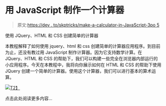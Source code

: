 # 用 JavaScript 制作一个计算器

> 原文:[https://dev . to/skptricks/make-a-calculator-in-JavaScript-3po 5](https://dev.to/skptricks/make-a-calculator-in-javascript-3po5)

使用 JQuery、HTML 和 CSS 创建简单的计算器

本教程解释了如何使用 jquery、html 和 css 创建简单的计算器应用程序。到目前为止，还没有教过用 JavaScript 制作计算器。因为它支持数学计算。在 JQuery、HTML 和 CSS 的帮助下，我们可以构建一些完全在浏览器内部运行的小应用程序。今天在本教程中，我将向你展示如何在 HTML 和 CSS 的帮助下使用 JQuery 创建一个简单的计算器。使用这个计算器，我们可以进行基本的算术运算。

[![](../Images/5c9a1b98a70067be5d4dac4cdd672695.png)T2】](https://res.cloudinary.com/practicaldev/image/fetch/s--NP_F6sKk--/c_limit%2Cf_auto%2Cfl_progressive%2Cq_auto%2Cw_880/https://1.bp.blogspot.com/-su0q4tkVOJM/XMl9_Oe6jyI/AAAAAAAACw0/ncSX66IVCpEFRk4yQf5u0_nsM-TpLINDQCLcBGAs/s400/a1.PNG)

点击此处阅读更多内容...
